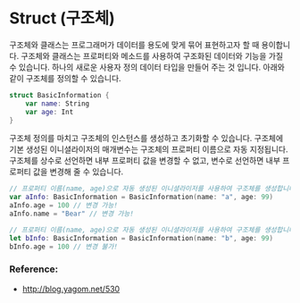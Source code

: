 # Struct (구조체)

구조체와 클래스는 프로그래머가 데이터를 용도에 맞게 묶어 표현하고자 할 때 용이합니다. 구조체와 클래스는 프로퍼티와 메소드를 사용하여 구조화된 데이터와 기능을 가질 수 있습니다. 하나의 새로운 사용자 정의 데이터 타입을 만들어 주는 것 입니다. 아래와 같이 구조체를 정의할 수 있습니다.

```swift
struct BasicInformation {
    var name: String
    var age: Int
}
```

구조체 정의를 마치고 구조체의 인스턴스를 생성하고 초기화할 수 있습니다. 구조체에 기본 생성된 이니셜라이저의 매개변수는 구조체의 프로퍼티 이름으로 자동 지정됩니다. 구조체를 상수로 선언하면 내부 프로퍼티 값을 변경할 수 없고, 변수로 선언하면 내부 프로퍼티 값을 변경해 줄 수 있습니다.

```swift
// 프로퍼티 이름(name, age)으로 자동 생성된 이니셜라이저를 사용하여 구조체를 생성합니다.
var aInfo: BasicInformation = BasicInformation(name: "a", age: 99)
aInfo.age = 100 // 변경 가능!
aInfo.name = "Bear" // 변경 가능!

// 프로퍼티 이름(name, age)으로 자동 생성된 이니셜라이저를 사용하여 구조체를 생성합니다.
let bInfo: BasicInformation = BasicInformation(name: "b", age: 99)
bInfo.age = 100 // 변경 불가!
```


### Reference:

- http://blog.yagom.net/530
